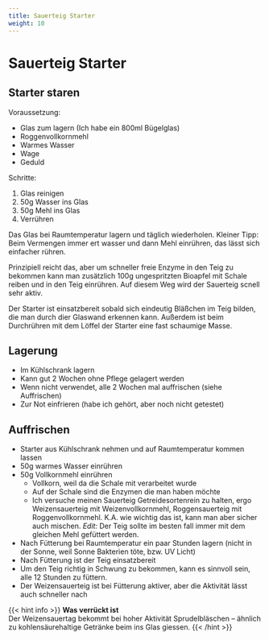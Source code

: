 ```yaml
---
title: Sauerteig Starter 
weight: 10
---
```


# Sauerteig Starter

## Starter staren

Voraussetzung:

* Glas zum lagern (Ich habe ein 800ml Bügelglas)
* Roggenvollkornmehl
* Warmes Wasser
* Wage
* Geduld

Schritte:

1. Glas reinigen
2. 50g Wasser ins Glas
3. 50g Mehl ins Glas
4. Verrühren

Das Glas bei Raumtemperatur lagern und täglich wiederholen.
Kleiner Tipp: Beim Vermengen immer ert wasser und dann Mehl einrühren, das lässt sich einfacher rühren.

Prinzipiell reicht das, aber um schneller freie Enzyme in den Teig zu bekommen kann man zusätzlich 100g ungespritzten Bioapfel mit Schale reiben und in den Teig einrühren. Auf diesem Weg wird der Sauerteig scnell sehr aktiv.

Der Starter ist einsatzbereit sobald sich eindeutig Bläßchen im Teig bilden, die man durch dier Glaswand erkennen kann. Außerdem ist beim Durchrühren mit dem Löffel der Starter eine fast schaumige Masse.

## Lagerung

* Im Kühlschrank lagern
* Kann gut 2 Wochen ohne Pflege gelagert werden
* Wenn nicht verwendet, alle 2 Wochen mal auffrischen (siehe Auffrischen)
* Zur Not einfrieren (habe ich gehört, aber noch nicht getestet)

## Auffrischen

* Starter aus Kühlschrank nehmen und auf Raumtemperatur kommen lassen
* 50g warmes Wasser einrühren
* 50g Vollkornmehl einrühren 
    * Vollkorn, weil da die Schale mit verarbeitet wurde
    * Auf der Schale sind die Enzymen die man haben möchte
    * Ich versuche meinen Sauerteig Getreidesortenrein zu halten, ergo Weizensauerteig mit Weizenvollkornmehl, Roggensauerteig mit Roggenvollkornmehl. K.A. wie wichtig das ist, kann man aber sicher auch mischen. _Edit:_ Der Teig sollte im besten fall immer mit dem gleichen Mehl gefüttert werden.
* Nach Fütterung bei Raumtemperatur ein paar Stunden lagern (nicht in der Sonne, weil Sonne Bakterien töte, bzw. UV Licht)
* Nach Fütterung ist der Teig einsatzbereit
* Um den Teig richtig in Schwung zu bekommen, kann es sinnvoll sein, alle 12 Stunden zu füttern. 
* Der Weizensauerteig ist bei Fütterung aktiver, aber die Aktivität lässt auch schneller nach


{{< hint info >}}
**Was verrückt ist**  
Der Weizensauertag bekommt bei hoher Aktivität Sprudelbläschen – ähnlich zu kohlensäurehaltige Getränke beim ins Glas giessen. 
{{< /hint >}}